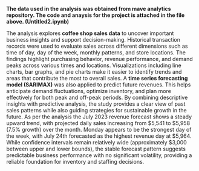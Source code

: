 **The data used in the analysis was obtained from mave analytics repository.
The code and anaysis for the project is attached in the file above. (Untitled2.ipynb)**

The analysis explores **coffee shop sales data** to uncover important business insights and support decision-making. Historical transaction records were used to evaluate sales across different dimensions such as time of day, day of the week, monthly patterns, and store locations. The findings highlight purchasing behavior, revenue performance, and demand peaks across various times and locations. Visualizations including line charts, bar graphs, and pie charts make it easier to identify trends and areas that contribute the most to overall sales.
A **time series forecasting model (SARIMAX)** was also applied to predict future revenues. This helps anticipate demand fluctuations, optimize inventory, and plan more effectively for both peak and off-peak periods. By combining descriptive insights with predictive analysis, the study provides a clear view of past sales patterns while also guiding strategies for sustainable growth in the future. 
As per the analysis the July 2023 revenue forecast shows a steady upward trend, with projected daily sales increasing from $5,541 to $5,958 (7.5% growth) over the month. Monday appears to be the strongest day of the week, with July 24th forecasted as the highest revenue day at $5,964. While confidence intervals remain relatively wide (approximately $3,000 between upper and lower bounds), the stable forecast pattern suggests predictable business performance with no significant volatility, providing a reliable foundation for inventory and staffing decisions.

